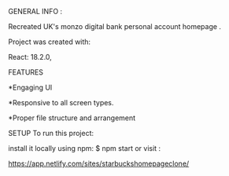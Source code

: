 GENERAL INFO :

Recreated UK's monzo digital bank personal account homepage .

Project was created with:

React: 18.2.0,

FEATURES

*Engaging UI

*Responsive to all screen types.

*Proper file structure and arrangement

SETUP To run this project:

install it locally using npm: $ npm start or visit :

https://app.netlify.com/sites/starbuckshomepageclone/
